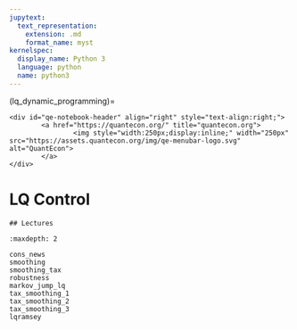 ```yaml
---
jupytext:
  text_representation:
    extension: .md
    format_name: myst
kernelspec:
  display_name: Python 3
  language: python
  name: python3
---
```


(lq_dynamic_programming)=
```{raw} html
<div id="qe-notebook-header" align="right" style="text-align:right;">
        <a href="https://quantecon.org/" title="quantecon.org">
                <img style="width:250px;display:inline;" width="250px" src="https://assets.quantecon.org/img/qe-menubar-logo.svg" alt="QuantEcon">
        </a>
</div>
```

# LQ Control

```{only} html
## Lectures
```

```{toctree}
:maxdepth: 2

cons_news
smoothing
smoothing_tax
robustness
markov_jump_lq
tax_smoothing_1
tax_smoothing_2
tax_smoothing_3
lqramsey
```


